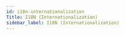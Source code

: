 ```yaml
---
id: i18n-internationalization
Title: I18N (Internationalization)
sidebar_label: I18N (Internationalization)
---
```

